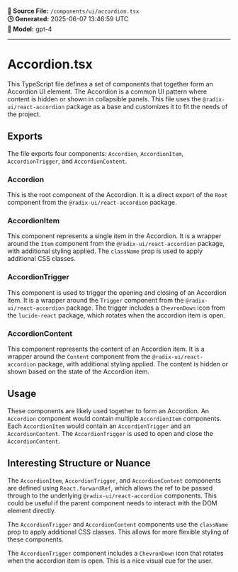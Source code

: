 **📄 Source File:** `/components/ui/accordion.tsx`  
**🕒 Generated:** 2025-06-07 13:46:59 UTC  
**🤖 Model:** gpt-4

---

# Accordion.tsx

This TypeScript file defines a set of components that together form an Accordion UI element. The Accordion is a common UI pattern where content is hidden or shown in collapsible panels. This file uses the `@radix-ui/react-accordion` package as a base and customizes it to fit the needs of the project.

## Exports

The file exports four components: `Accordion`, `AccordionItem`, `AccordionTrigger`, and `AccordionContent`.

### Accordion

This is the root component of the Accordion. It is a direct export of the `Root` component from the `@radix-ui/react-accordion` package.

### AccordionItem

This component represents a single item in the Accordion. It is a wrapper around the `Item` component from the `@radix-ui/react-accordion` package, with additional styling applied. The `className` prop is used to apply additional CSS classes.

### AccordionTrigger

This component is used to trigger the opening and closing of an Accordion item. It is a wrapper around the `Trigger` component from the `@radix-ui/react-accordion` package. The trigger includes a `ChevronDown` icon from the `lucide-react` package, which rotates when the accordion item is open.

### AccordionContent

This component represents the content of an Accordion item. It is a wrapper around the `Content` component from the `@radix-ui/react-accordion` package, with additional styling applied. The content is hidden or shown based on the state of the Accordion item.

## Usage

These components are likely used together to form an Accordion. An `Accordion` component would contain multiple `AccordionItem` components. Each `AccordionItem` would contain an `AccordionTrigger` and an `AccordionContent`. The `AccordionTrigger` is used to open and close the `AccordionContent`.

## Interesting Structure or Nuance

The `AccordionItem`, `AccordionTrigger`, and `AccordionContent` components are defined using `React.forwardRef`, which allows the ref to be passed through to the underlying `@radix-ui/react-accordion` components. This could be useful if the parent component needs to interact with the DOM element directly.

The `AccordionTrigger` and `AccordionContent` components use the `className` prop to apply additional CSS classes. This allows for more flexible styling of these components.

The `AccordionTrigger` component includes a `ChevronDown` icon that rotates when the accordion item is open. This is a nice visual cue for the user.